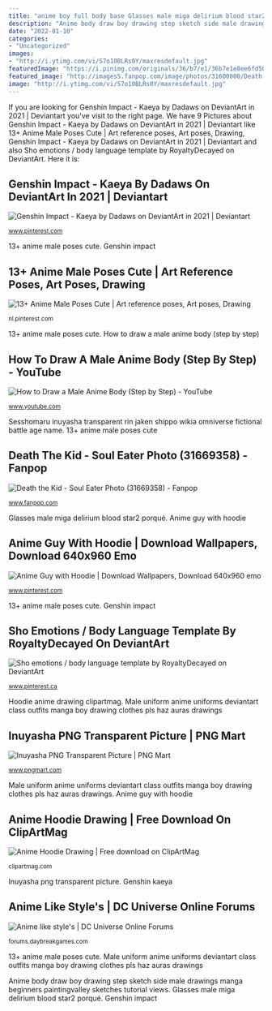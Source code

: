 ```yaml
---
title: "anime boy full body base Glasses male miga delirium blood star2 porqué"
description: "Anime body draw boy drawing step sketch side male drawings manga beginners paintingvalley sketches tutorial views"
date: "2022-01-10"
categories:
- "Uncategorized"
images:
- "http://i.ytimg.com/vi/S7o10BLRs0Y/maxresdefault.jpg"
featuredImage: "https://i.pinimg.com/originals/36/b7/e1/36b7e1e8ee6fd504c5a4ebad5420c178.jpg"
featured_image: "http://images5.fanpop.com/image/photos/31600000/Death-the-Kid-soul-eater-31669358-525-700.jpg"
image: "http://i.ytimg.com/vi/S7o10BLRs0Y/maxresdefault.jpg"
---
```


If you are looking for Genshin Impact - Kaeya by Dadaws on DeviantArt in 2021 | Deviantart you've visit to the right page. We have 9 Pictures about Genshin Impact - Kaeya by Dadaws on DeviantArt in 2021 | Deviantart like 13+ Anime Male Poses Cute | Art reference poses, Art poses, Drawing, Genshin Impact - Kaeya by Dadaws on DeviantArt in 2021 | Deviantart and also Sho emotions / body language template by RoyaltyDecayed on DeviantArt. Here it is:

## Genshin Impact - Kaeya By Dadaws On DeviantArt In 2021 | Deviantart

![Genshin Impact - Kaeya by Dadaws on DeviantArt in 2021 | Deviantart](https://i.pinimg.com/736x/e0/27/fd/e027fd9945ae89adce9bedabd932d0f9.jpg "13+ anime male poses cute")

<small>www.pinterest.com</small>

13+ anime male poses cute. Genshin impact

## 13+ Anime Male Poses Cute | Art Reference Poses, Art Poses, Drawing

![13+ Anime Male Poses Cute | Art reference poses, Art poses, Drawing](https://i.pinimg.com/736x/74/d5/63/74d563ca9f5bb95753102961c20a911d.jpg "Glasses male miga delirium blood star2 porqué")

<small>nl.pinterest.com</small>

13+ anime male poses cute. How to draw a male anime body (step by step)

## How To Draw A Male Anime Body (Step By Step) - YouTube

![How to Draw a Male Anime Body (Step by Step) - YouTube](http://i.ytimg.com/vi/S7o10BLRs0Y/maxresdefault.jpg "Sho emotions / body language template by royaltydecayed on deviantart")

<small>www.youtube.com</small>

Sesshomaru inuyasha transparent rin jaken shippo wikia omniverse fictional battle age name. 13+ anime male poses cute

## Death The Kid - Soul Eater Photo (31669358) - Fanpop

![Death the Kid - Soul Eater Photo (31669358) - Fanpop](http://images5.fanpop.com/image/photos/31600000/Death-the-Kid-soul-eater-31669358-525-700.jpg "Anime guy with hoodie")

<small>www.fanpop.com</small>

Glasses male miga delirium blood star2 porqué. Anime guy with hoodie

## Anime Guy With Hoodie | Download Wallpapers, Download 640x960 Emo

![Anime Guy with Hoodie | Download Wallpapers, Download 640x960 emo](https://s-media-cache-ak0.pinimg.com/736x/07/52/a5/0752a508719156d2adf6d7d60f654059.jpg "Inuyasha png transparent picture")

<small>www.pinterest.com</small>

13+ anime male poses cute. Genshin impact

## Sho Emotions / Body Language Template By RoyaltyDecayed On DeviantArt

![Sho emotions / body language template by RoyaltyDecayed on DeviantArt](https://i.pinimg.com/originals/36/b7/e1/36b7e1e8ee6fd504c5a4ebad5420c178.jpg "Sho emotions / body language template by royaltydecayed on deviantart")

<small>www.pinterest.ca</small>

Hoodie anime drawing clipartmag. Male uniform anime uniforms deviantart class outfits manga boy drawing clothes pls haz auras drawings

## Inuyasha PNG Transparent Picture | PNG Mart

![Inuyasha PNG Transparent Picture | PNG Mart](http://www.pngmart.com/files/4/Inuyasha-PNG-Transparent-Picture.png "Sho emotions / body language template by royaltydecayed on deviantart")

<small>www.pngmart.com</small>

Male uniform anime uniforms deviantart class outfits manga boy drawing clothes pls haz auras drawings. Anime guy with hoodie

## Anime Hoodie Drawing | Free Download On ClipArtMag

![Anime Hoodie Drawing | Free download on ClipArtMag](http://clipartmag.com/image/anime-hoodie-drawing-23.jpg "Genshin kaeya")

<small>clipartmag.com</small>

Inuyasha png transparent picture. Genshin kaeya

## Anime Like Style&#039;s | DC Universe Online Forums

![Anime like style&#039;s | DC Universe Online Forums](http://orig11.deviantart.net/ade6/f/2011/303/3/6/higashimori_uniform__male_by_dulcetto-d4efx85.png "Sho emotions / body language template by royaltydecayed on deviantart")

<small>forums.daybreakgames.com</small>

13+ anime male poses cute. Male uniform anime uniforms deviantart class outfits manga boy drawing clothes pls haz auras drawings

Anime body draw boy drawing step sketch side male drawings manga beginners paintingvalley sketches tutorial views. Glasses male miga delirium blood star2 porqué. Genshin impact
